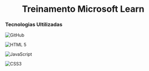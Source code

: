 <h1 align="center">Treinamento Microsoft Learn</h1>

<h3 alig="center">Tecnologias Ultilizadas</h3>

![GitHub](https://img.shields.io/badge/GitHub-100000?style=for-the-badge&logo=github&logoColor=white)

![HTML 5](https://img.shields.io/badge/HTML5-E34F26?style=for-the-badge&logo=html5&logoColor=white)

![JavaScript](https://img.shields.io/badge/JavaScript-F7DF1E?style=for-the-badge&logo=javascript&logoColor=black)

![CSS3](https://img.shields.io/badge/CSS3-1572B6?style=for-the-badge&logo=css3&logoColor=white)

